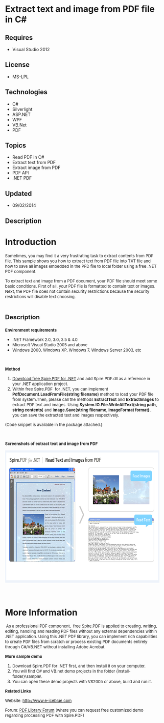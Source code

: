 # Extract text and image from PDF file in C#
## Requires
- Visual Studio 2012
## License
- MS-LPL
## Technologies
- C#
- Silverlight
- ASP.NET
- WPF
- VB.Net
- PDF
## Topics
- Read PDF in C#
- Extract text from PDF
- Extract image from PDF
- PDF API
- .NET PDF
## Updated
- 09/02/2014
## Description

<h1>Introduction</h1>
<p><span style="font-size:small">Sometimes, you may find it a very frustrating task to extract contents from PDF file. This sample shows you how to extract text from PDF file into TXT file and how to save all images embedded in the PFD file to local folder
 using a free .NET PDF component.</span></p>
<p><span style="font-size:small">To extract text and image from a PDF document, your PDF file should meet some basic conditions. First of all, your PDF file is formatted to contain text or images. Next, the PDF file does not contain security restrictions because
 the security restrictions will disable text choosing.</span></p>
<h1><span><span style="font-size:20px; font-weight:bold">Description</span></span></h1>
<p><span style="font-size:small"><strong>Environment requirements</strong></span></p>
<ul>
<li><span style="font-size:small">.NET Framework 2.0, 3.0, 3.5 &amp; 4.0</span> </li><li><span style="font-size:small">Microsoft Visual Studio 2005 and above</span> </li><li><span style="font-size:small">Windows 2000, Windows XP, Windows 7, Windows Server 2003, etc</span>
</li></ul>
<p>&nbsp;</p>
<p><span style="font-size:small"><strong>Method</strong></span></p>
<ol>
<li><span style="font-size:small"><a href="http://www.e-iceblue.com/Download/download-pdf-for-net-now.html">Download free Spire.PDF for .NET</a> and add Spire.PDF.dll as a reference in your .NET application project.</span>
</li><li><span style="font-size:small">Within free Spire.PDF&nbsp; for .NET, you can implement
<strong>PdfDocument.LoadFromFile(string filename)</strong> method to load your PDF file from system.Then, please call the methods
<strong>ExtractText</strong> and <strong>ExtractImages</strong> to extract PDF text and images.&nbsp;Using
<strong>System.IO.File.WriteAllText(string path, string contents)</strong> and <strong>
Image.Save(string filename, ImageFormat format) </strong>, you can save the extracted text and images respectively.</span>
</li></ol>
<p><span style="font-size:small">(Code snippet is available in the package attached.)</span></p>
<p><span style="font-size:small"><strong>&nbsp;</strong><br>
</span></p>
<p><span style="font-size:small"><strong>Screenshots of extract text and image from PDF</strong></span></p>
<p><span style="font-size:small"><strong><img id="120682" src="120682-tni4.png" alt="" width="683" height="431"><br>
</strong></span></p>
<p><span style="font-size:20px; font-weight:bold"><span style="font-size:small">&nbsp;</span><br>
</span></p>
<h1>More Information</h1>
<p><strong>&nbsp;</strong><span style="font-size:small">As a professional PDF component, &nbsp;free Spire.PDF is applied to creating, writing, editing, handling and reading PDF files without any external dependencies within .NET application. Using this .NET
 PDF library, you can implement rich capabilities to create PDF files from scratch or process existing PDF documents entirely through C#/VB.NET without installing Adobe Acrobat.</span></p>
<p><span style="font-size:small"><strong>More sample demo</strong></span></p>
<ol>
<li><span style="font-size:small">Download Spire.PDF for .NET first, and then install it on your computer.
</span></li><li><span style="font-size:small">You will find C# and VB.net demo projects in the folder {install-folder}\sample\.
</span></li><li><span style="font-size:small">You can open these demo projects with VS2005 or above, build and run it.
</span></li></ol>
<p><span style="font-size:small"><strong>Related Links</strong></span></p>
<p><span style="font-size:small">Website:&nbsp;<a href="http://www.e-iceblue.com">http://www.e-iceblue.com</a>&nbsp;</span></p>
<p><span style="font-size:small">Forum: <a href="http://www.e-iceblue.com/forum/spire-pdf-f7.html">
PDF Library Forum</a> (where you can request free customized demo regarding processing PDF with Spire.PDF)</span></p>
